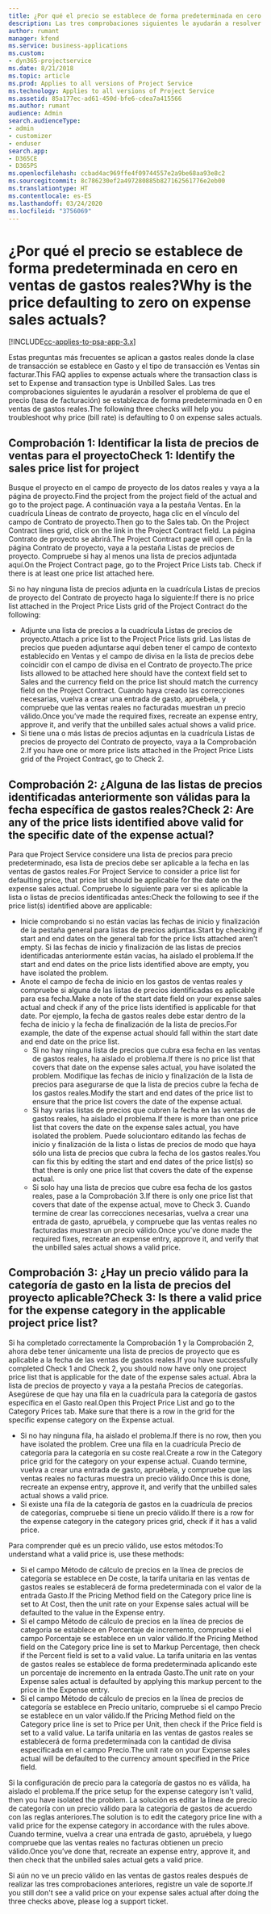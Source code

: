 ```yaml
---
title: ¿Por qué el precio se establece de forma predeterminada en cero en ventas de gastos reales?
description: Las tres comprobaciones siguientes le ayudarán a resolver el problema de que el precio se establezca de forma predeterminada en 0 en ventas de gastos reales.
author: rumant
manager: kfend
ms.service: business-applications
ms.custom:
- dyn365-projectservice
ms.date: 8/21/2018
ms.topic: article
ms.prod: Applies to all versions of Project Service
ms.technology: Applies to all versions of Project Service
ms.assetid: 85a177ec-ad61-450d-bfe6-cdea7a415566
ms.author: rumant
audience: Admin
search.audienceType:
- admin
- customizer
- enduser
search.app:
- D365CE
- D365PS
ms.openlocfilehash: ccbad4ac969ffe4f09744557e2a9be68aa93e8c2
ms.sourcegitcommit: 8c786230ef2a497280885b827162561776e2eb00
ms.translationtype: HT
ms.contentlocale: es-ES
ms.lasthandoff: 03/24/2020
ms.locfileid: "3756069"
---
```

# <a name="why-is-the-price-defaulting-to-zero-on-expense-sales-actuals"></a><span data-ttu-id="84cb3-103">¿Por qué el precio se establece de forma predeterminada en cero en ventas de gastos reales?</span><span class="sxs-lookup"><span data-stu-id="84cb3-103">Why is the price defaulting to zero on expense sales actuals?</span></span>

[!INCLUDE[cc-applies-to-psa-app-3.x](../includes/cc-applies-to-psa-app-3x.md)]

<span data-ttu-id="84cb3-104">Estas preguntas más frecuentes se aplican a gastos reales donde la clase de transacción se establece en Gasto y el tipo de transacción es Ventas sin facturar.</span><span class="sxs-lookup"><span data-stu-id="84cb3-104">This FAQ applies to expense actuals where the transaction class is set to Expense and transaction type is Unbilled Sales.</span></span> <span data-ttu-id="84cb3-105">Las tres comprobaciones siguientes le ayudarán a resolver el problema de que el precio (tasa de facturación) se establezca de forma predeterminada en 0 en ventas de gastos reales.</span><span class="sxs-lookup"><span data-stu-id="84cb3-105">The following three checks will help you troubleshoot why price (bill rate) is defaulting to 0 on expense sales actuals.</span></span>

## <a name="check-1-identify-the-sales-price-list-for-project"></a><span data-ttu-id="84cb3-106">Comprobación 1: Identificar la lista de precios de ventas para el proyecto</span><span class="sxs-lookup"><span data-stu-id="84cb3-106">Check 1: Identify the sales price list for project</span></span>

<span data-ttu-id="84cb3-107">Busque el proyecto en el campo de proyecto de los datos reales y vaya a la página de proyecto.</span><span class="sxs-lookup"><span data-stu-id="84cb3-107">Find the project from the project field of the actual and go to the project page.</span></span> <span data-ttu-id="84cb3-108">A continuación vaya a la pestaña Ventas. En la cuadrícula Líneas de contrato de proyecto, haga clic en el vínculo del campo de Contrato de proyecto.</span><span class="sxs-lookup"><span data-stu-id="84cb3-108">Then go to the Sales tab. On the Project Contract lines grid, click on the link in the Project Contract field.</span></span> <span data-ttu-id="84cb3-109">La página Contrato de proyecto se abrirá.</span><span class="sxs-lookup"><span data-stu-id="84cb3-109">The Project Contract page will open.</span></span> <span data-ttu-id="84cb3-110">En la página Contrato de proyecto, vaya a la pestaña Listas de precios de proyecto. Compruebe si hay al menos una lista de precios adjuntada aquí.</span><span class="sxs-lookup"><span data-stu-id="84cb3-110">On the Project Contract page, go to the Project Price Lists tab. Check if there is at least one price list attached here.</span></span>

<span data-ttu-id="84cb3-111">Si no hay ninguna lista de precios adjunta en la cuadrícula Listas de precios de proyecto del Contrato de proyecto haga lo siguiente:</span><span class="sxs-lookup"><span data-stu-id="84cb3-111">If there is no price list attached in the Project Price Lists grid of the Project Contract do the following:</span></span>

- <span data-ttu-id="84cb3-112">Adjunte una lista de precios a la cuadrícula Listas de precios de proyecto.</span><span class="sxs-lookup"><span data-stu-id="84cb3-112">Attach a price list to the Project Price lists grid.</span></span> <span data-ttu-id="84cb3-113">Las listas de precios que pueden adjuntarse aquí deben tener el campo de contexto establecido en Ventas y el campo de divisa en la lista de precios debe coincidir con el campo de divisa en el Contrato de proyecto.</span><span class="sxs-lookup"><span data-stu-id="84cb3-113">The price lists allowed to be attached here should have the context field set to Sales and the currency field on the price list should match the currency field on the Project Contract.</span></span> <span data-ttu-id="84cb3-114">Cuando haya creado las correcciones necesarias, vuelva a crear una entrada de gasto, apruébela, y compruebe que las ventas reales no facturadas muestran un precio válido.</span><span class="sxs-lookup"><span data-stu-id="84cb3-114">Once you’ve made the required fixes, recreate an expense entry, approve it, and verify that the unbilled sales actual shows a valid price.</span></span>
- <span data-ttu-id="84cb3-115">Si tiene una o más listas de precios adjuntas en la cuadrícula Listas de precios de proyecto del Contrato de proyecto, vaya a la Comprobación 2.</span><span class="sxs-lookup"><span data-stu-id="84cb3-115">If you have one or more price lists attached in the Project Price Lists grid of the Project Contract, go to Check 2.</span></span>

## <a name="check-2-are-any-of-the-price-lists-identified-above-valid-for-the-specific-date-of-the-expense-actual"></a><span data-ttu-id="84cb3-116">Comprobación 2: ¿Alguna de las listas de precios identificadas anteriormente son válidas para la fecha específica de gastos reales?</span><span class="sxs-lookup"><span data-stu-id="84cb3-116">Check 2: Are any of the price lists identified above valid for the specific date of the expense actual?</span></span>

<span data-ttu-id="84cb3-117">Para que Project Service considere una lista de precios para precio predeterminado, esa lista de precios debe ser aplicable a la fecha en las ventas de gastos reales.</span><span class="sxs-lookup"><span data-stu-id="84cb3-117">For Project Service to consider a price list for defaulting price, that price list should be applicable for the date on the expense sales actual.</span></span> <span data-ttu-id="84cb3-118">Compruebe lo siguiente para ver si es aplicable la lista o listas de precios identificadas antes:</span><span class="sxs-lookup"><span data-stu-id="84cb3-118">Check the following to see if the price list(s) identified above are applicable:</span></span>

- <span data-ttu-id="84cb3-119">Inicie comprobando si no están vacías las fechas de inicio y finalización de la pestaña general para listas de precios adjuntas.</span><span class="sxs-lookup"><span data-stu-id="84cb3-119">Start by checking if start and end dates on the general tab for the price lists attached aren’t empty.</span></span> <span data-ttu-id="84cb3-120">Si las fechas de inicio y finalización de las listas de precios identificadas anteriormente están vacías, ha aislado el problema.</span><span class="sxs-lookup"><span data-stu-id="84cb3-120">If the start and end dates on the price lists identified above are empty, you have isolated the problem.</span></span> 
- <span data-ttu-id="84cb3-121">Anote el campo de fecha de inicio en los gastos de ventas reales y compruebe si alguna de las listas de precios identificadas es aplicable para esa fecha.</span><span class="sxs-lookup"><span data-stu-id="84cb3-121">Make a note of the start date field on your expense sales actual and check if any of the price lists identified is applicable for that date.</span></span> <span data-ttu-id="84cb3-122">Por ejemplo, la fecha de gastos reales debe estar dentro de la fecha de inicio y la fecha de finalización de la lista de precios.</span><span class="sxs-lookup"><span data-stu-id="84cb3-122">For example, the date of the expense actual should fall within the start date and end date on the price list.</span></span> 
    - <span data-ttu-id="84cb3-123">Si no hay ninguna lista de precios que cubra esa fecha en las ventas de gastos reales, ha aislado el problema.</span><span class="sxs-lookup"><span data-stu-id="84cb3-123">If there is no price list that covers that date on the expense sales actual, you have isolated the problem.</span></span> <span data-ttu-id="84cb3-124">Modifique las fechas de inicio y finalización de la lista de precios para asegurarse de que la lista de precios cubre la fecha de los gastos reales.</span><span class="sxs-lookup"><span data-stu-id="84cb3-124">Modify the start and end dates of the price list to ensure that the price list covers the date of the expense actual.</span></span> 
    - <span data-ttu-id="84cb3-125">Si hay varias listas de precios que cubren la fecha en las ventas de gastos reales, ha aislado el problema.</span><span class="sxs-lookup"><span data-stu-id="84cb3-125">If there is more than one price list that covers the date on the expense sales actual, you have isolated the problem.</span></span> <span data-ttu-id="84cb3-126">Puede soluciontaro editando las fechas de inicio y finalización de la lista o listas de precios de modo que haya sólo una lista de precios que cubra la fecha de los gastos reales.</span><span class="sxs-lookup"><span data-stu-id="84cb3-126">You can fix this by editing the start and end dates of the price list(s) so that there is only one price list that covers the date of the expense actual.</span></span> 
    - <span data-ttu-id="84cb3-127">Si solo hay una lista de precios que cubre esa fecha de los gastos reales, pase a la Comprobación 3.</span><span class="sxs-lookup"><span data-stu-id="84cb3-127">If there is only one price list that covers that date of the expense actual, move to Check 3.</span></span>
<span data-ttu-id="84cb3-128">Cuando termine de crear las correcciones necesarias, vuelva a crear una entrada de gasto, apruébela, y compruebe que las ventas reales no facturadas muestran un precio válido.</span><span class="sxs-lookup"><span data-stu-id="84cb3-128">Once you’ve done made the required fixes, recreate an expense entry, approve it, and verify that the unbilled sales actual shows a valid price.</span></span>

## <a name="check-3-is-there-a-valid-price-for-the-expense-category-in-the-applicable-project-price-list"></a><span data-ttu-id="84cb3-129">Comprobación 3: ¿Hay un precio válido para la categoría de gasto en la lista de precios del proyecto aplicable?</span><span class="sxs-lookup"><span data-stu-id="84cb3-129">Check 3: Is there a valid price for the expense category in the applicable project price list?</span></span> 

<span data-ttu-id="84cb3-130">Si ha completado correctamente la Comprobación 1 y la Comprobación 2, ahora debe tener únicamente una lista de precios de proyecto que es aplicable a la fecha de las ventas de gastos reales.</span><span class="sxs-lookup"><span data-stu-id="84cb3-130">If you have successfully completed Check 1 and Check 2, you should now have only one project price list that is applicable for the date of the expense sales actual.</span></span> <span data-ttu-id="84cb3-131">Abra la lista de precios de proyecto y vaya a la pestaña Precios de categorías. Asegúrese de que hay una fila en la cuadrícula para la categoría de gastos específica en el Gasto real.</span><span class="sxs-lookup"><span data-stu-id="84cb3-131">Open this Project Price List and go to the Category Prices tab. Make sure that there is a row in the grid for the specific expense category on the Expense actual.</span></span>
 
- <span data-ttu-id="84cb3-132">Si no hay ninguna fila, ha aislado el problema.</span><span class="sxs-lookup"><span data-stu-id="84cb3-132">If there is no row, then you have isolated the problem.</span></span> <span data-ttu-id="84cb3-133">Cree una fila en la cuadrícula Precio de categoría para la categoría en su coste real.</span><span class="sxs-lookup"><span data-stu-id="84cb3-133">Create a row in the Category price grid for the category on your expense actual.</span></span> <span data-ttu-id="84cb3-134">Cuando termine, vuelva a crear una entrada de gasto, apruébela, y compruebe que las ventas reales no facturas muestra un precio válido.</span><span class="sxs-lookup"><span data-stu-id="84cb3-134">Once this is done, recreate an expense entry, approve it, and verify that the unbilled sales actual shows a valid price.</span></span> 
- <span data-ttu-id="84cb3-135">Si existe una fila de la categoría de gastos en la cuadrícula de precios de categorías, compruebe si tiene un precio válido.</span><span class="sxs-lookup"><span data-stu-id="84cb3-135">If there is a row for the expense category in the category prices grid, check if it has a valid price.</span></span>

<span data-ttu-id="84cb3-136">Para comprender qué es un precio válido, use estos métodos:</span><span class="sxs-lookup"><span data-stu-id="84cb3-136">To understand what a valid price is, use these methods:</span></span>

- <span data-ttu-id="84cb3-137">Si el campo Método de cálculo de precios en la línea de precios de categoría se establece en De coste, la tarifa unitaria en las ventas de gastos reales se establecerá de forma predeterminada con el valor de la entrada Gasto.</span><span class="sxs-lookup"><span data-stu-id="84cb3-137">If the Pricing Method field on the Category price line is set to At Cost, then the unit rate on your Expense sales actual will be defaulted to the value in the Expense entry.</span></span>
- <span data-ttu-id="84cb3-138">Si el campo Método de cálculo de precios en la línea de precios de categoría se establece en Porcentaje de incremento, compruebe si el campo Porcentaje se establece en un valor válido.</span><span class="sxs-lookup"><span data-stu-id="84cb3-138">If the Pricing Method field on the Category price line is set to Markup Percentage, then check if the Percent field is set to a valid value.</span></span> <span data-ttu-id="84cb3-139">La tarifa unitaria en las ventas de gastos reales se establece de forma predeterminada aplicando este un porcentaje de incremento en la entrada Gasto.</span><span class="sxs-lookup"><span data-stu-id="84cb3-139">The unit rate on your Expense sales actual is defaulted by applying this markup percent to the price in the Expense entry.</span></span>
- <span data-ttu-id="84cb3-140">Si el campo Método de cálculo de precios en la línea de precios de categoría se establece en Precio unitario, compruebe si el campo Precio se establece en un valor válido.</span><span class="sxs-lookup"><span data-stu-id="84cb3-140">If the Pricing Method field on the Category price line is set to Price per Unit, then check if the Price field is set to a valid value.</span></span> <span data-ttu-id="84cb3-141">La tarifa unitaria en las ventas de gastos reales se establecerá de forma predeterminada con la cantidad de divisa especificada en el campo Precio.</span><span class="sxs-lookup"><span data-stu-id="84cb3-141">The unit rate on your Expense sales actual will be defaulted to the currency amount specified in the Price field.</span></span>

<span data-ttu-id="84cb3-142">Si la configuración de precio para la categoría de gastos no es válida, ha aislado el problema.</span><span class="sxs-lookup"><span data-stu-id="84cb3-142">If the price setup for the expense category isn't valid, then you have isolated the problem.</span></span> <span data-ttu-id="84cb3-143">La solución es editar la línea de precio de categoría con un precio válido para la categoría de gastos de acuerdo con las reglas anteriores.</span><span class="sxs-lookup"><span data-stu-id="84cb3-143">The solution is to edit the category price line with a valid price for the expense category in accordance with the rules above.</span></span> <span data-ttu-id="84cb3-144">Cuando termine, vuelva a crear una entrada de gasto, apruébela, y luego compruebe que las ventas reales no facturas obtienen un precio válido.</span><span class="sxs-lookup"><span data-stu-id="84cb3-144">Once you’ve done that, recreate an expense entry, approve it, and then check that the unbilled sales actual gets a valid price.</span></span>

<span data-ttu-id="84cb3-145">Si aún no ve un precio válido en las ventas de gastos reales después de realizar las tres comprobaciones anteriores, registre un vale de soporte.</span><span class="sxs-lookup"><span data-stu-id="84cb3-145">If you still don't see a valid price on your expense sales actual after doing the three checks above, please log a support ticket.</span></span>



